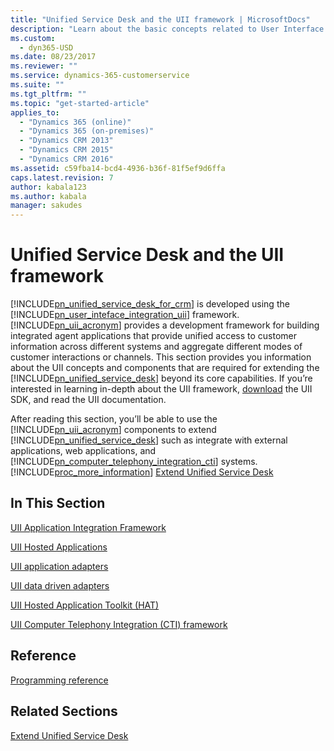 ```yaml
---
title: "Unified Service Desk and the UII framework | MicrosoftDocs"
description: "Learn about the basic concepts related to User Interface Integration (UII) framework and components required for extending Unified Service Desk."
ms.custom:
  - dyn365-USD
ms.date: 08/23/2017
ms.reviewer: ""
ms.service: dynamics-365-customerservice
ms.suite: ""
ms.tgt_pltfrm: ""
ms.topic: "get-started-article"
applies_to: 
  - "Dynamics 365 (online)"
  - "Dynamics 365 (on-premises)"
  - "Dynamics CRM 2013"
  - "Dynamics CRM 2015"
  - "Dynamics CRM 2016"
ms.assetid: c59fba14-bcd4-4936-b36f-81f5ef9d6ffa
caps.latest.revision: 7
author: kabala123
ms.author: kabala
manager: sakudes
---
```

# Unified Service Desk and the UII framework
[!INCLUDE[pn_unified_service_desk_for_crm](../includes/pn-unified-service-desk-for-crm.md)] is developed using the [!INCLUDE[pn_user_inteface_integration_uii](../includes/pn-user-interface-integration-uii.md)] framework. [!INCLUDE[pn_uii_acronym](../includes/pn-uii-acronym.md)] provides a development framework for building integrated agent applications that provide unified access to customer information across different systems and aggregate different modes of customer interactions or channels. This section provides you information about the UII concepts and components that are required for extending the [!INCLUDE[pn_unified_service_desk](../includes/pn-unified-service-desk.md)] beyond its core capabilities. If you’re interested in learning in-depth about the UII framework, [download](https://go.microsoft.com/fwlink/?linkid=519179) the UII SDK, and read the UII documentation.  
  
 After reading this section, you’ll be able to use the [!INCLUDE[pn_uii_acronym](../includes/pn-uii-acronym.md)] components to extend [!INCLUDE[pn_unified_service_desk](../includes/pn-unified-service-desk.md)] such as integrate with external applications, web applications, and [!INCLUDE[pn_computer_telephony_integration_cti](../includes/pn-computer-telephony-integration-cti.md)] systems. [!INCLUDE[proc_more_information](../includes/proc-more-information.md)] [Extend Unified Service Desk](../unified-service-desk/extend-unified-service-desk.md)  
  
## In This Section  
 [UII Application Integration Framework](../unified-service-desk/uii-application-integration-framework.md)  
  
 [UII Hosted Applications](../unified-service-desk/uii-hosted-applications.md)  
  
 [UII application adapters](../unified-service-desk/uii-adapters.md)  
  
 [UII data driven adapters](../unified-service-desk/uii-data-driven-adapters.md)  
  
 [UII Hosted Application Toolkit (HAT)](../unified-service-desk/uii-hosted-application-toolkit-hat.md)  
  
 [UII Computer Telephony Integration (CTI) framework](../unified-service-desk/uii-computer-telephony-integration-cti-framework.md)  
  
## Reference  
 [Programming reference](../unified-service-desk/programming-reference.md)  
  
## Related Sections  
 [Extend Unified Service Desk](../unified-service-desk/extend-unified-service-desk.md)
